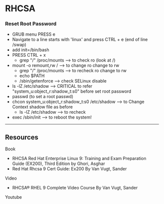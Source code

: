 # RHCSA
### Reset Root Password
- GRUB menu PRESS e
- Navigate to a line starts with 'linux' and press CTRL + e (end of line /swap)
- add init=/bin/bash
- PRESS CTRL + x
  - grep "/" /proc/mounts --> to check ro (look at /)
- mount -o remount,rw / --> to change ro change to rw
  - grep "/" /proc/mounts --> to recheck ro change to rw
  - echo $PATH
  - /sbin/getenforce --> check SELinux disable
- ls -lZ /etc/shadow --> CRITICAL to refer "system_u:object_r:shadow_t:s0" before set root password
- passwd (to set a root passwd)
- chcon system_u:object_r:shadow_t:s0 /etc/shadow --> to Change Context shadow file as before
  - ls -lZ /etc/shadow --> to recheck
- exec /sbin/init --> to reboot the system!

---
## Resources
Book
- RHCSA Red Hat Enterprise Linux 9: Training and Exam Preparation Guide (EX200), Third Edition by Ghori, Asghar
- Red Hat Rhcsa 9 Cert Guide: Ex200 By Van Vugt, Sander

Video
- RHCSA® RHEL 9 Complete Video Course By Van Vugt, Sander

Youtube
